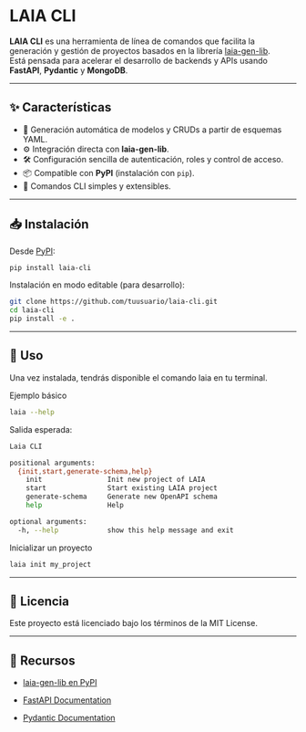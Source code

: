 # LAIA CLI

**LAIA CLI** es una herramienta de línea de comandos que facilita la generación y gestión de proyectos basados en la librería [laia-gen-lib](https://pypi.org/project/laia-gen-lib/).  
Está pensada para acelerar el desarrollo de backends y APIs usando **FastAPI**, **Pydantic** y **MongoDB**.

---

## ✨ Características

- 🚀 Generación automática de modelos y CRUDs a partir de esquemas YAML.  
- ⚙️ Integración directa con **laia-gen-lib**.  
- 🛠️ Configuración sencilla de autenticación, roles y control de acceso.  
- 📦 Compatible con **PyPI** (instalación con `pip`).  
- 🔧 Comandos CLI simples y extensibles.  

---

## 📥 Instalación

Desde [PyPI](https://test.pypi.org/project/laia-cli/):

```bash
pip install laia-cli
```

Instalación en modo editable (para desarrollo):

```bash
git clone https://github.com/tuusuario/laia-cli.git
cd laia-cli
pip install -e .
```

---

## 🚀 Uso

Una vez instalada, tendrás disponible el comando laia en tu terminal.

Ejemplo básico

```bash
laia --help
```

Salida esperada:

```bash
Laia CLI

positional arguments:
  {init,start,generate-schema,help}
    init                Init new project of LAIA
    start               Start existing LAIA project
    generate-schema     Generate new OpenAPI schema
    help                Help

optional arguments:
  -h, --help            show this help message and exit
```

Inicializar un proyecto

```bash
laia init my_project
```

---

## 📄 Licencia

Este proyecto está licenciado bajo los términos de la MIT License.

---

## 🔗 Recursos

- [laia-gen-lib en PyPI](https://pypi.org/project/laia-gen-lib)

- [FastAPI Documentation](https://fastapi.tiangolo.com/)

- [Pydantic Documentation](https://docs.pydantic.dev/latest/)
